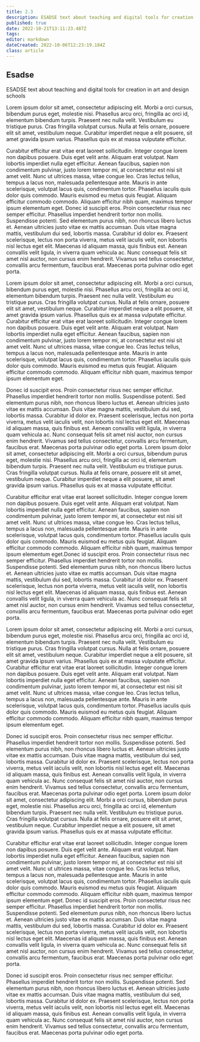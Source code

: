 ```yaml
---
title: 2.3
description: ESADSE text about teaching and digital tools for creation in art and design schools
published: true
date: 2022-10-21T13:11:23.487Z
tags: 
editor: markdown
dateCreated: 2022-10-06T12:23:19.184Z
class: article
---
```


## Esadse

ESADSE text about teaching and digital tools for creation in art and design schools

Lorem ipsum dolor sit amet, consectetur adipiscing elit. Morbi a orci cursus, bibendum purus eget, molestie nisi. Phasellus arcu orci, fringilla ac orci id, elementum bibendum turpis. Praesent nec nulla velit. Vestibulum eu tristique purus. Cras fringilla volutpat cursus. Nulla at felis ornare, posuere elit sit amet, vestibulum neque. Curabitur imperdiet neque a elit posuere, sit amet gravida ipsum varius. Phasellus quis ex at massa vulputate efficitur.

Curabitur efficitur erat vitae erat laoreet sollicitudin. Integer congue lorem non dapibus posuere. Duis eget velit ante. Aliquam erat volutpat. Nam lobortis imperdiet nulla eget efficitur. Aenean faucibus, sapien non condimentum pulvinar, justo lorem tempor mi, at consectetur est nisi sit amet velit. Nunc ut ultrices massa, vitae congue leo. Cras lectus tellus, tempus a lacus non, malesuada pellentesque ante. Mauris in ante scelerisque, volutpat lacus quis, condimentum tortor. Phasellus iaculis quis dolor quis commodo. Mauris euismod eu metus quis feugiat. Aliquam efficitur commodo commodo. Aliquam efficitur nibh quam, maximus tempor ipsum elementum eget.
Donec id suscipit eros. Proin consectetur risus nec semper efficitur. Phasellus imperdiet hendrerit tortor non mollis. Suspendisse potenti. Sed elementum purus nibh, non rhoncus libero luctus et. Aenean ultricies justo vitae ex mattis accumsan. Duis vitae magna mattis, vestibulum dui sed, lobortis massa. Curabitur id dolor ex. Praesent scelerisque, lectus non porta viverra, metus velit iaculis velit, non lobortis nisl lectus eget elit. Maecenas id aliquam massa, quis finibus est. Aenean convallis velit ligula, in viverra quam vehicula ac. Nunc consequat felis sit amet nisl auctor, non cursus enim hendrerit. Vivamus sed tellus consectetur, convallis arcu fermentum, faucibus erat. Maecenas porta pulvinar odio eget porta.

Lorem ipsum dolor sit amet, consectetur adipiscing elit. Morbi a orci cursus, bibendum purus eget, molestie nisi. Phasellus arcu orci, fringilla ac orci id, elementum bibendum turpis. Praesent nec nulla velit. Vestibulum eu tristique purus. Cras fringilla volutpat cursus. Nulla at felis ornare, posuere elit sit amet, vestibulum neque. Curabitur imperdiet neque a elit posuere, sit amet gravida ipsum varius. Phasellus quis ex at massa vulputate efficitur.
Curabitur efficitur erat vitae erat laoreet sollicitudin. Integer congue lorem non dapibus posuere. Duis eget velit ante. Aliquam erat volutpat. Nam lobortis imperdiet nulla eget efficitur. Aenean faucibus, sapien non condimentum pulvinar, justo lorem tempor mi, at consectetur est nisi sit amet velit. Nunc ut ultrices massa, vitae congue leo. Cras lectus tellus, tempus a lacus non, malesuada pellentesque ante. Mauris in ante scelerisque, volutpat lacus quis, condimentum tortor. Phasellus iaculis quis dolor quis commodo. Mauris euismod eu metus quis feugiat. Aliquam efficitur commodo commodo. Aliquam efficitur nibh quam, maximus tempor ipsum elementum eget.

Donec id suscipit eros. Proin consectetur risus nec semper efficitur. Phasellus imperdiet hendrerit tortor non mollis. Suspendisse potenti. Sed elementum purus nibh, non rhoncus libero luctus et. Aenean ultricies justo vitae ex mattis accumsan. Duis vitae magna mattis, vestibulum dui sed, lobortis massa. Curabitur id dolor ex. Praesent scelerisque, lectus non porta viverra, metus velit iaculis velit, non lobortis nisl lectus eget elit. Maecenas id aliquam massa, quis finibus est. Aenean convallis velit ligula, in viverra quam vehicula ac. Nunc consequat felis sit amet nisl auctor, non cursus enim hendrerit. Vivamus sed tellus consectetur, convallis arcu fermentum, faucibus erat. Maecenas porta pulvinar odio eget porta.
Lorem ipsum dolor sit amet, consectetur adipiscing elit. Morbi a orci cursus, bibendum purus eget, molestie nisi. Phasellus arcu orci, fringilla ac orci id, elementum bibendum turpis. Praesent nec nulla velit. Vestibulum eu tristique purus. Cras fringilla volutpat cursus. Nulla at felis ornare, posuere elit sit amet, vestibulum neque. Curabitur imperdiet neque a elit posuere, sit amet gravida ipsum varius. Phasellus quis ex at massa vulputate efficitur.

Curabitur efficitur erat vitae erat laoreet sollicitudin. Integer congue lorem non dapibus posuere. Duis eget velit ante. Aliquam erat volutpat. Nam lobortis imperdiet nulla eget efficitur. Aenean faucibus, sapien non condimentum pulvinar, justo lorem tempor mi, at consectetur est nisi sit amet velit. Nunc ut ultrices massa, vitae congue leo. Cras lectus tellus, tempus a lacus non, malesuada pellentesque ante. Mauris in ante scelerisque, volutpat lacus quis, condimentum tortor. Phasellus iaculis quis dolor quis commodo. Mauris euismod eu metus quis feugiat. Aliquam efficitur commodo commodo. Aliquam efficitur nibh quam, maximus tempor ipsum elementum eget.Donec id suscipit eros. Proin consectetur risus nec semper efficitur. Phasellus imperdiet hendrerit tortor non mollis. Suspendisse potenti. Sed elementum purus nibh, non rhoncus libero luctus et. Aenean ultricies justo vitae ex mattis accumsan. Duis vitae magna mattis, vestibulum dui sed, lobortis massa. Curabitur id dolor ex. Praesent scelerisque, lectus non porta viverra, metus velit iaculis velit, non lobortis nisl lectus eget elit. Maecenas id aliquam massa, quis finibus est. Aenean convallis velit ligula, in viverra quam vehicula ac. Nunc consequat felis sit amet nisl auctor, non cursus enim hendrerit. Vivamus sed tellus consectetur, convallis arcu fermentum, faucibus erat. Maecenas porta pulvinar odio eget porta.

Lorem ipsum dolor sit amet, consectetur adipiscing elit. Morbi a orci cursus, bibendum purus eget, molestie nisi. Phasellus arcu orci, fringilla ac orci id, elementum bibendum turpis. Praesent nec nulla velit. Vestibulum eu tristique purus. Cras fringilla volutpat cursus. Nulla at felis ornare, posuere elit sit amet, vestibulum neque. Curabitur imperdiet neque a elit posuere, sit amet gravida ipsum varius. Phasellus quis ex at massa vulputate efficitur.
Curabitur efficitur erat vitae erat laoreet sollicitudin. Integer congue lorem non dapibus posuere. Duis eget velit ante. Aliquam erat volutpat. Nam lobortis imperdiet nulla eget efficitur. Aenean faucibus, sapien non condimentum pulvinar, justo lorem tempor mi, at consectetur est nisi sit amet velit. Nunc ut ultrices massa, vitae congue leo. Cras lectus tellus, tempus a lacus non, malesuada pellentesque ante. Mauris in ante scelerisque, volutpat lacus quis, condimentum tortor. Phasellus iaculis quis dolor quis commodo. Mauris euismod eu metus quis feugiat. Aliquam efficitur commodo commodo. Aliquam efficitur nibh quam, maximus tempor ipsum elementum eget.

Donec id suscipit eros. Proin consectetur risus nec semper efficitur. Phasellus imperdiet hendrerit tortor non mollis. Suspendisse potenti. Sed elementum purus nibh, non rhoncus libero luctus et. Aenean ultricies justo vitae ex mattis accumsan. Duis vitae magna mattis, vestibulum dui sed, lobortis massa. Curabitur id dolor ex. Praesent scelerisque, lectus non porta viverra, metus velit iaculis velit, non lobortis nisl lectus eget elit. Maecenas id aliquam massa, quis finibus est. Aenean convallis velit ligula, in viverra quam vehicula ac. Nunc consequat felis sit amet nisl auctor, non cursus enim hendrerit. Vivamus sed tellus consectetur, convallis arcu fermentum, faucibus erat. Maecenas porta pulvinar odio eget porta.
Lorem ipsum dolor sit amet, consectetur adipiscing elit. Morbi a orci cursus, bibendum purus eget, molestie nisi. Phasellus arcu orci, fringilla ac orci id, elementum bibendum turpis. Praesent nec nulla velit. Vestibulum eu tristique purus. Cras fringilla volutpat cursus. Nulla at felis ornare, posuere elit sit amet, vestibulum neque. Curabitur imperdiet neque a elit posuere, sit amet gravida ipsum varius. Phasellus quis ex at massa vulputate efficitur.

Curabitur efficitur erat vitae erat laoreet sollicitudin. Integer congue lorem non dapibus posuere. Duis eget velit ante. Aliquam erat volutpat. Nam lobortis imperdiet nulla eget efficitur. Aenean faucibus, sapien non condimentum pulvinar, justo lorem tempor mi, at consectetur est nisi sit amet velit. Nunc ut ultrices massa, vitae congue leo. Cras lectus tellus, tempus a lacus non, malesuada pellentesque ante. Mauris in ante scelerisque, volutpat lacus quis, condimentum tortor. Phasellus iaculis quis dolor quis commodo. Mauris euismod eu metus quis feugiat. Aliquam efficitur commodo commodo. Aliquam efficitur nibh quam, maximus tempor ipsum elementum eget.
Donec id suscipit eros. Proin consectetur risus nec semper efficitur. Phasellus imperdiet hendrerit tortor non mollis. Suspendisse potenti. Sed elementum purus nibh, non rhoncus libero luctus et. Aenean ultricies justo vitae ex mattis accumsan. Duis vitae magna mattis, vestibulum dui sed, lobortis massa. Curabitur id dolor ex. Praesent scelerisque, lectus non porta viverra, metus velit iaculis velit, non lobortis nisl lectus eget elit. Maecenas id aliquam massa, quis finibus est. Aenean convallis velit ligula, in viverra quam vehicula ac. Nunc consequat felis sit amet nisl auctor, non cursus enim hendrerit. Vivamus sed tellus consectetur, convallis arcu fermentum, faucibus erat. Maecenas porta pulvinar odio eget porta.

Donec id suscipit eros. Proin consectetur risus nec semper efficitur. Phasellus imperdiet hendrerit tortor non mollis. Suspendisse potenti. Sed elementum purus nibh, non rhoncus libero luctus et. Aenean ultricies justo vitae ex mattis accumsan. Duis vitae magna mattis, vestibulum dui sed, lobortis massa. Curabitur id dolor ex. Praesent scelerisque, lectus non porta viverra, metus velit iaculis velit, non lobortis nisl lectus eget elit. Maecenas id aliquam massa, quis finibus est. Aenean convallis velit ligula, in viverra quam vehicula ac. Nunc consequat felis sit amet nisl auctor, non cursus enim hendrerit. Vivamus sed tellus consectetur, convallis arcu fermentum, faucibus erat. Maecenas porta pulvinar odio eget porta.